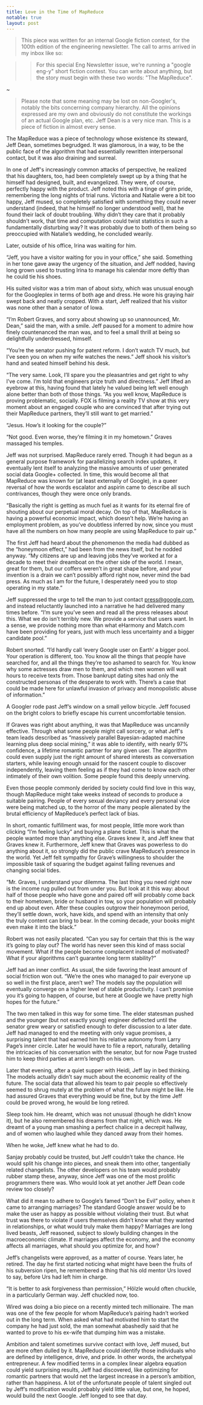 ```yaml
---
title: Love in the Time of MapReduce
notable: true
layout: post
---
```


> This piece was written for an internal Google fiction contest, for the 100th
edition of the engineering newsletter. The call to arms arrived in my inbox like
so:

> > For this special Eng Newsletter issue, we're running a "google eng-y" short
fiction contest. You can write about anything, but the story must begin with
these two words: "The MapReduce".

~

> Please note that some meaning may be lost on non-Googler's, notably the bits
concerning company hierarchy. All the opinions expressed are my own and
obviously do not constitute the workings of an actual Google plan, etc. Jeff Dean
is a very nice man. This is a piece of fiction in almost every sense.

The MapReduce was a piece of technology whose existence its steward, Jeff Dean,
sometimes begrudged. It was glamorous, in a way, to be the public face of the
algorithm that had essentially rewritten interpersonal contact, but it was also
draining and surreal.

In one of Jeff's increasingly common attacks of perspective, he realized that
his daughters, too, had been completely swept up by a thing that he himself had
designed, built, and evangelized. They were, of course, perfectly happy with the
product. Jeff noted this with a tinge of grim pride, remembering the long nights
of trial runs. Victoria and Natalie were a bit too happy, Jeff mused, so
completely satisfied with something they could never understand (indeed, that he
himself no longer understood well), that he found their lack of doubt troubling.
Why didn’t they care that it probably shouldn’t work, that time and computation
could twist statistics in such a fundamentally disturbing way? It was probably
due to both of them being so preoccupied with Natalie’s wedding, he concluded
wearily.

Later, outside of his office, Irina was waiting for him.

“Jeff, you have a visitor waiting for you in your office,” she said. Something
in her tone gave away the urgency of the situation, and Jeff nodded, having long
grown used to trusting Irina to manage his calendar more deftly than he could
tie his shoes.

His suited visitor was a trim man of about sixty, which was unusual enough for
the Googleplex in terms of both age and dress. He wore his graying hair swept
back and neatly cropped. With a start, Jeff realized that his visitor was none
other than a senator of Iowa.

“I’m Robert Graves, and sorry about showing up so unannounced, Mr. Dean,” said
the man, with a smile. Jeff paused for a moment to admire how finely
countenanced the man was, and to feel a small thrill at being so delightfully
underdressed, himself.

“You’re the senator pushing for patent reform. I don’t watch TV much, but I’ve
seen you on when my wife watches the news.” Jeff shook his visitor’s hand and
seated himself behind his desk.

“The very same. Look, I’ll spare you the pleasantries and get right to why I’ve
come. I’m told that engineers prize truth and directness.” Jeff lifted an
eyebrow at this, having found that lately he valued being left well enough alone
better than both of those things. “As you well know, MapReduce is proving
problematic, socially. FOX is filming a reality TV show at this very moment
about an engaged couple who are convinced that after trying out their MapReduce
partners, they’ll still want to get married.”

“Jesus. How’s it looking for the couple?”

“Not good. Even worse, they’re filming it in my hometown.” Graves massaged his
temples.

Jeff was not surprised. MapReduce rarely erred. Though it had begun as a general
purpose framework for parallelizing search index updates, it eventually lent
itself to analyzing the massive amounts of user generated social data Google+
collected. In time, this would become all that MapReduce was known for (at least
externally of Google), in a queer reversal of how the words escalator and
aspirin came to describe all such contrivances, though they were once only
brands.

“Basically the right is getting as much fuel as it wants for its eternal fire of
shouting about our perpetual moral decay. On top of that, MapReduce is having a
powerful economic impact, which doesn’t help. We’re having an employment
problem, as you’ve doubtless inferred by now, since you must have all the
numbers on how many people are using MapReduce to pair up.”

The first Jeff had heard about the phenomenon the media had dubbed as the
“honeymoon effect,” had been from the news itself, but he nodded anyway. “My
citizens are up and leaving jobs they’ve worked at for a decade to meet their
dreamboat on the other side of the world. I mean, great for them, but our
coffers weren’t in great shape before, and your invention is a drain we can’t
possibly afford right now, never mind the bad press. As much as I am for the
future, I desperately need you to stop operating in my state.”

Jeff suppressed the urge to tell the man to just contact press@google.com, and
instead reluctantly launched into a narrative he had delivered many times
before. “I’m sure you’ve seen and read all the press releases about this. What
we do isn’t terribly new. We provide a service that users want. In a sense, we
provide nothing more than what eHarmony and Match.com have been providing for
years, just with much less uncertainty and a bigger candidate pool.”

Robert snorted. “I’d hardly call ‘every Google user on Earth’ a bigger pool.
Your operation is different, too. You know all the things that people have
searched for, and all the things they’re too ashamed to search for. You know why
some actresses draw men to them, and which men women will wait hours to receive
texts from. Those bankrupt dating sites had only the constructed personas of the
desperate to work with. There’s a case that could be made here for unlawful
invasion of privacy and monopolistic abuse of information.”

A Googler rode past Jeff’s window on a small yellow bicycle. Jeff focused on the
bright colors to briefly escape his current uncomfortable tension.

If Graves was right about anything, it was that MapReduce was uncannily
effective. Through what some people might call sorcery, or what Jeff's team
leads described as “massively parallel Bayesian-adapted machine learning plus
deep social mining,” it was able to identify, with nearly 97% confidence, a
lifetime romantic partner for any given user. The algorithm could even supply
just the right amount of shared interests as conversation starters, while
leaving enough unsaid for the nascent couple to discover independently, leaving
them feeling as if they had come to know each other intimately of their own
volition. Some people found this deeply unnerving.

Even those people commonly derided by society could find love in this way,
though MapReduce might take weeks instead of seconds to produce a suitable
pairing. People of every sexual deviancy and every personal vice were being
matched up, to the horror of the many people alienated by the brutal efficiency
of MapReduce’s perfect lack of bias.

In short, romantic fulfillment was, for most people, little more work than
clicking “I’m feeling lucky” and buying a plane ticket. This is what the people
wanted more than anything else. Graves knew it, and Jeff knew that Graves knew
it. Furthermore, Jeff knew that Graves was powerless to do anything about it, so
strongly did the public crave MapReduce’s presence in the world. Yet Jeff felt
sympathy for Grave’s willingness to shoulder the impossible task of squaring the
budget against falling revenues and changing social tides.

“Mr. Graves, I understand your dilemma. The last thing you need right now is the
income rug pulled out from under you. But look at it this way: about half of
those people who have gone and paired off will probably come back to their
hometown, bride or husband in tow, so your population will probably end up about
even. After these couples outgrow their honeymoon period, they’ll settle down,
work, have kids, and spend with an intensity that only the truly content can
bring to bear. In the coming decade, your books might even make it into the
black.”

Robert was not easily placated. “Can you say for certain that this is the way
it’s going to play out? The world has never seen this kind of mass social
movement. What if the people become complacent instead of motivated? What if
your algorithms can’t guarantee long term stability?”

Jeff had an inner conflict. As usual, the side favoring the least amount of
social friction won out. “We’re the ones who managed to pair everyone up so well
in the first place, aren’t we? The models say the population will eventually
converge on a higher level of stable productivity. I can’t promise you it’s
going to happen, of course, but here at Google we have pretty high hopes for the
future.”

The two men talked in this way for some time. The elder statesman pushed and the
younger (but not exactly young) engineer deflected until the senator grew weary
or satisfied enough to defer discussion to a later date. Jeff had managed to end
the meeting with only vague promises, a surprising talent that had earned him
his relative autonomy from Larry Page’s inner circle. Later he would have to
file a report, naturally, detailing the intricacies of his conversation with the
senator, but for now Page trusted him to keep third parties at arm’s length on
his own.

Later that evening, after a quiet supper with Heidi, Jeff lay in bed thinking.
The models actually didn’t say much about the economic reality of the future.
The social data that allowed his team to pair people so effectively seemed to
shrug mutely at the problem of what the future might be like. He had assured
Graves that everything would be fine, but by the time Jeff could be proved
wrong, he would be long retired.

Sleep took him. He dreamt, which was not unusual (though he didn’t know it), but
he also remembered his dreams from that night, which was. He dreamt of a young
man smashing a perfect chalice in a decrepit hallway, and of women who laughed
while they danced away from their homes.

When he woke, Jeff knew what he had to do.

Sanjay probably could be trusted, but Jeff couldn’t take the chance. He would
split his change into pieces, and sneak them into other, tangentially related
changelists. The other developers on his team would probably rubber stamp these,
anyway, since Jeff was one of the most prolific programmers there was. Who would
look at yet another Jeff Dean code review too closely?

What did it mean to adhere to Google’s famed “Don’t be Evil” policy, when it
came to arranging marriages? The standard Google answer would be to make the
user as happy as possible without violating their trust. But what trust was
there to violate if users themselves didn’t know what they wanted in
relationships, or what would truly make them happy? Marriages are long lived
beasts, Jeff reasoned, subject to slowly building changes in the macroeconomic
climate. If marriages affect the economy, and the economy affects all marriages,
what should you optimize for, and how?

Jeff’s changelists were approved, as a matter of course. Years later, he
retired. The day he first started noticing what might have been the fruits of
his subversion ripen, he remembered a thing that his old mentor Urs loved to
say, before Urs had left him in charge.

“It is better to ask forgiveness than permission,” Hölzle would often chuckle,
in a particularly German way. Jeff chuckled now, too.

Wired was doing a bio piece on a recently minted tech millionaire. The man was
one of the few people for whom MapReduce’s pairing hadn’t worked out in the long
term. When asked what had motivated him to start the company he had just sold,
the man somewhat abashedly said that he wanted to prove to his ex-wife that
dumping him was a mistake.

Ambition and talent sometimes survive contact with love, Jeff mused, but are
more often dulled by it. MapReduce could identify those individuals who are
defined by intelligence, drive, and pride. In other words, the archetypal
entrepreneur. A few modified terms in a complex linear algebra equation could
yield surprising results, Jeff had discovered, like optimizing for romantic
partners that would net the largest increase in a person’s ambition, rather than
happiness. A lot of the unfortunate people of talent singled out by Jeff’s
modification would probably yield little value, but one, he hoped, would build
the next Google. Jeff longed to see that day.

